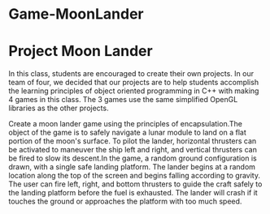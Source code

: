 # Game-MoonLander
# Project Moon Lander

In this class, students are encouraged to create their own projects. In our team of four, we decided that our projects are to help students accomplish the learning principles of object oriented programming in C++ with making 4 games in this class. The 3 games use the same simplified OpenGL libraries as the other projects.



Create a moon lander game using the principles of encapsulation.The object of the game is to safely navigate a lunar module to land on a flat portion of the moon's surface. To pilot the lander, horizontal thrusters can be activated to maneuver the ship left and right, and vertical thrusters can be fired to slow its descent.In the game, a random ground configuration is drawn, with a single safe landing platform. The lander begins at a random location along the top of the screen and begins falling according to gravity. The user can fire left, right, and bottom thrusters to guide the craft safely to the landing platform before the fuel is exhausted. The lander will crash if it touches the ground or approaches the platform with too much speed.
